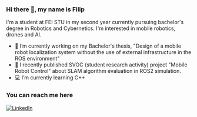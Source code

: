 ### Hi there 👋, my name is Filip

I'm a student at FEI STU in my second year currently pursuing bachelor's degree in Robotics and Cybernetics. I'm interested in mobile robotics, drones and AI.
<!--**Fleppe/Fleppe** is a ✨ _special_ ✨ repository because its `README.md` (this file) appears on your GitHub profile.
Here are some ideas to get you started:
-->
- 🤖 I’m currently working on my Bachelor's thesis, "Design of a mobile robot localization system without the use of external infrastructure in the ROS environment"
- 🚀 I recently published SVOC (student research activity) project "Mobile Robot Control" about SLAM algorithm evaluation in ROS2 simulation. <!-- Check it out [here]() -->
- 💻 I’m currently learning C++

### You can reach me here
[![LinkedIn](https://img.shields.io/badge/-LinkedIn-blue?style=flat-square&logo=Linkedin&logoColor=white)]((https://www.linkedin.com/in/kralf/))

